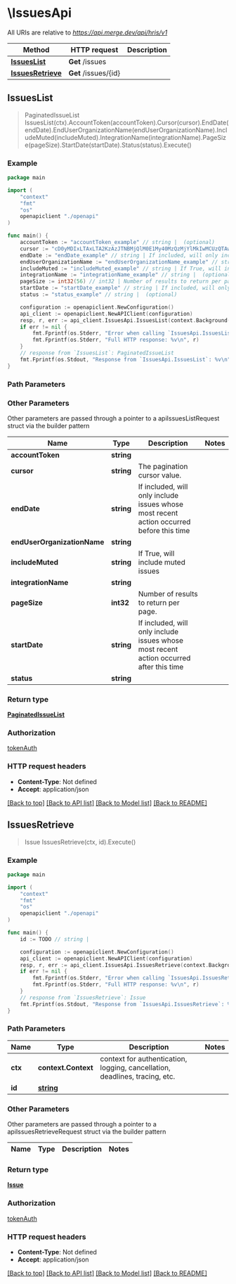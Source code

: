 # \IssuesApi

All URIs are relative to *https://api.merge.dev/api/hris/v1*

Method | HTTP request | Description
------------- | ------------- | -------------
[**IssuesList**](IssuesApi.md#IssuesList) | **Get** /issues | 
[**IssuesRetrieve**](IssuesApi.md#IssuesRetrieve) | **Get** /issues/{id} | 



## IssuesList

> PaginatedIssueList IssuesList(ctx).AccountToken(accountToken).Cursor(cursor).EndDate(endDate).EndUserOrganizationName(endUserOrganizationName).IncludeMuted(includeMuted).IntegrationName(integrationName).PageSize(pageSize).StartDate(startDate).Status(status).Execute()





### Example

```go
package main

import (
    "context"
    "fmt"
    "os"
    openapiclient "./openapi"
)

func main() {
    accountToken := "accountToken_example" // string |  (optional)
    cursor := "cD0yMDIxLTAxLTA2KzAzJTNBMjQlM0E1My40MzQzMjYlMkIwMCUzQTAw" // string | The pagination cursor value. (optional)
    endDate := "endDate_example" // string | If included, will only include issues whose most recent action occurred before this time (optional)
    endUserOrganizationName := "endUserOrganizationName_example" // string |  (optional)
    includeMuted := "includeMuted_example" // string | If True, will include muted issues (optional)
    integrationName := "integrationName_example" // string |  (optional)
    pageSize := int32(56) // int32 | Number of results to return per page. (optional)
    startDate := "startDate_example" // string | If included, will only include issues whose most recent action occurred after this time (optional)
    status := "status_example" // string |  (optional)

    configuration := openapiclient.NewConfiguration()
    api_client := openapiclient.NewAPIClient(configuration)
    resp, r, err := api_client.IssuesApi.IssuesList(context.Background()).AccountToken(accountToken).Cursor(cursor).EndDate(endDate).EndUserOrganizationName(endUserOrganizationName).IncludeMuted(includeMuted).IntegrationName(integrationName).PageSize(pageSize).StartDate(startDate).Status(status).Execute()
    if err != nil {
        fmt.Fprintf(os.Stderr, "Error when calling `IssuesApi.IssuesList``: %v\n", err)
        fmt.Fprintf(os.Stderr, "Full HTTP response: %v\n", r)
    }
    // response from `IssuesList`: PaginatedIssueList
    fmt.Fprintf(os.Stdout, "Response from `IssuesApi.IssuesList`: %v\n", resp)
}
```

### Path Parameters



### Other Parameters

Other parameters are passed through a pointer to a apiIssuesListRequest struct via the builder pattern


Name | Type | Description  | Notes
------------- | ------------- | ------------- | -------------
 **accountToken** | **string** |  | 
 **cursor** | **string** | The pagination cursor value. | 
 **endDate** | **string** | If included, will only include issues whose most recent action occurred before this time | 
 **endUserOrganizationName** | **string** |  | 
 **includeMuted** | **string** | If True, will include muted issues | 
 **integrationName** | **string** |  | 
 **pageSize** | **int32** | Number of results to return per page. | 
 **startDate** | **string** | If included, will only include issues whose most recent action occurred after this time | 
 **status** | **string** |  | 

### Return type

[**PaginatedIssueList**](PaginatedIssueList.md)

### Authorization

[tokenAuth](../README.md#tokenAuth)

### HTTP request headers

- **Content-Type**: Not defined
- **Accept**: application/json

[[Back to top]](#) [[Back to API list]](../README.md#documentation-for-api-endpoints)
[[Back to Model list]](../README.md#documentation-for-models)
[[Back to README]](../README.md)


## IssuesRetrieve

> Issue IssuesRetrieve(ctx, id).Execute()





### Example

```go
package main

import (
    "context"
    "fmt"
    "os"
    openapiclient "./openapi"
)

func main() {
    id := TODO // string | 

    configuration := openapiclient.NewConfiguration()
    api_client := openapiclient.NewAPIClient(configuration)
    resp, r, err := api_client.IssuesApi.IssuesRetrieve(context.Background(), id).Execute()
    if err != nil {
        fmt.Fprintf(os.Stderr, "Error when calling `IssuesApi.IssuesRetrieve``: %v\n", err)
        fmt.Fprintf(os.Stderr, "Full HTTP response: %v\n", r)
    }
    // response from `IssuesRetrieve`: Issue
    fmt.Fprintf(os.Stdout, "Response from `IssuesApi.IssuesRetrieve`: %v\n", resp)
}
```

### Path Parameters


Name | Type | Description  | Notes
------------- | ------------- | ------------- | -------------
**ctx** | **context.Context** | context for authentication, logging, cancellation, deadlines, tracing, etc.
**id** | [**string**](.md) |  | 

### Other Parameters

Other parameters are passed through a pointer to a apiIssuesRetrieveRequest struct via the builder pattern


Name | Type | Description  | Notes
------------- | ------------- | ------------- | -------------


### Return type

[**Issue**](Issue.md)

### Authorization

[tokenAuth](../README.md#tokenAuth)

### HTTP request headers

- **Content-Type**: Not defined
- **Accept**: application/json

[[Back to top]](#) [[Back to API list]](../README.md#documentation-for-api-endpoints)
[[Back to Model list]](../README.md#documentation-for-models)
[[Back to README]](../README.md)

